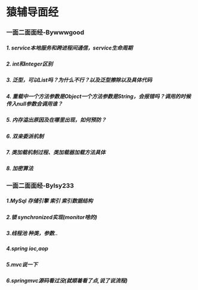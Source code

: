 # 猿辅导面经

### 一面二面面经-Bywwwgood

##### 1. service本地服务和跨进程间通信，service生命周期

##### 2. int和integer区别

##### 3. 泛型，可以List<int>吗？为什么不行？以及泛型擦除以及具体代码

##### 4. 重载中一个方法参数是Object一个方法参数是String，会报错吗？调用的时候传入null参数会调用谁？

##### 5. 内存溢出原因及在哪里出现，如何预防？

##### 6. 双亲委派机制

##### 7. 类加载机制过程、类加载器加载方法具体

##### 8. 加密算法

### 一面二面面经-Bylsy233

##### 1.MySql 存储引擎 索引 索引数据结构

##### 2.锁 synchronized实现(monitor啥的)    

##### 3.线程池    种类，参数..    

##### 4.spring ioc,aop   

##### 5.mvc说一下    

##### 6.springmvc源码看过没(就顺着看了点,说了说流程)